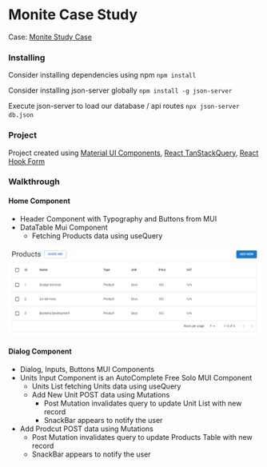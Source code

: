 # Monite Case Study

Case: [Monite Study Case](https://monite.notion.site/2024-04-Case-Study-v3-Frontend-Engineer-c7e9f50c81fc4692bd93a052be09dd7a)

### Installing

Consider installing dependencies using npm `npm install` 

Consider installing json-server globally `npm install -g json-server` 

Execute json-server to load our database / api routes `npx json-server db.json`

### Project

Project created using [Material UI Components](https://mui.com/material-ui/), [React TanStackQuery](https://tanstack.com/query/latest), [React Hook Form](https://react-hook-form.com/)

### Walkthrough

#### Home Component
  - Header Component with Typography and Buttons from MUI
  - DataTable Mui Component
    - Fetching Products data using useQuery

![Home Component](https://github.com/ttorquati/monite-challenge/blob/master/public/Screenshot_1.png?raw=true)

#### Dialog Component
  - Dialog, Inputs, Buttons MUI Components
  - Units Input Component is an AutoComplete Free Solo MUI Component
    - Units List fetching Units data using useQuery
    - Add New Unit POST data using Mutations 
      - Post Mutation invalidates query to update Unit List with new record
      - SnackBar appears to notify the user
  - Add Prodcut POST data using Mutations
    - Post Mutation invalidates query to update Products Table with new record
    - SnackBar appears to notify the user
